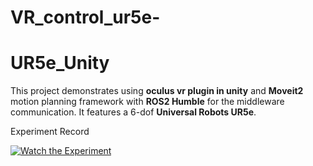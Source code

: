 # VR_control_ur5e-
# UR5e_Unity

This project demonstrates using **oculus vr plugin in unity** and **Moveit2** motion planning framework with **ROS2 Humble** for the middleware communication. It features a 6-dof **Universal Robots UR5e**. 

Experiment Record

[![Watch the Experiment](https://img.youtube.com/vi/ASt-VLhafwI/0.jpg)](https://youtu.be/ASt-VLhafwI)

